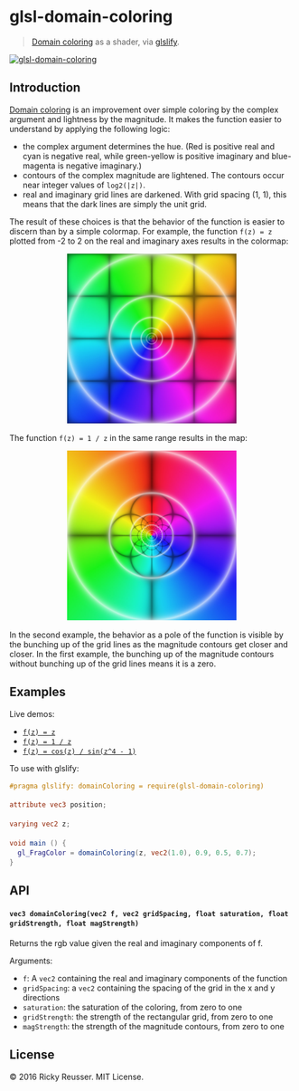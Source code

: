 # glsl-domain-coloring

> [Domain coloring](https://en.wikipedia.org/wiki/Domain_coloring) as a shader, via [glslify](http://github.com/chrisdickinson/glslify).

[![glsl-domain-coloring](https://nodei.co/npm/glsl-domain-coloring.png?mini=true)](https://nodei.co/npm/glsl-domain-coloring)

## Introduction

[Domain coloring](https://en.wikipedia.org/wiki/Domain_coloring) is an improvement over simple coloring by the complex argument and lightness by the magnitude. It makes the function easier to understand by applying the following logic:

- the complex argument determines the hue. (Red is positive real and cyan is negative real, while green-yellow is positive imaginary and blue-magenta is negative imaginary.)
- contours of the complex magnitude are lightened. The contours occur near integer values of `log2(|z|)`.
- real and imaginary grid lines are darkened. With grid spacing (1, 1), this means that the dark lines are simply the unit grid.

The result of these choices is that the behavior of the function is easier to discern than by a simple colormap. For example, the function `f(z) = z` plotted from -2 to 2 on the real and imaginary axes results in the colormap:

<p align="center">
  <a href="http://rreusser.github.io/glsl-domain-coloring/z.html"><img src="docs/images/z.jpg" width="300" height="300" alt="f(z) = z"></a>
</p>

The function `f(z) = 1 / z` in the same range results in the map:

<p align="center">
  <a href="http://rreusser.github.io/glsl-domain-coloring/recip.html"><img src="docs/images/recip.jpg" width="300" height="300" alt="f(z) = 1 / z"></a>
</p>

In the second example, the behavior as a pole of the function is visible by the bunching up of the grid lines as the magnitude contours get closer and closer. In the first example, the bunching up of the magnitude contours without bunching up of the grid lines means it is a zero.

## Examples

Live demos:

- [`f(z) = z`](http://rreusser.github.io/glsl-domain-coloring/z.html)
- [`f(z) = 1 / z`](http://rreusser.github.io/glsl-domain-coloring/recip.html)
- [`f(z) = cos(z) / sin(z^4 - 1)`](http://rreusser.github.io/glsl-domain-coloring/eqn.html)

To use with glslify:

``` glsl
#pragma glslify: domainColoring = require(glsl-domain-coloring)

attribute vec3 position;

varying vec2 z;

void main () {
  gl_FragColor = domainColoring(z, vec2(1.0), 0.9, 0.5, 0.7);
}
```

## API

#### `vec3 domainColoring(vec2 f, vec2 gridSpacing, float saturation, float gridStrength, float magStrength)`

Returns the rgb value given the real and imaginary components of f.

Arguments: 

- `f`: A `vec2` containing the real and imaginary components of the function
- `gridSpacing`: a `vec2` containing the spacing of the grid in the x and y directions
- `saturation`: the saturation of the coloring, from zero to one
- `gridStrength`: the strength of the rectangular grid, from zero to one
- `magStrength`: the strength of the magnitude contours, from zero to one

## License

&copy; 2016 Ricky Reusser. MIT License.
